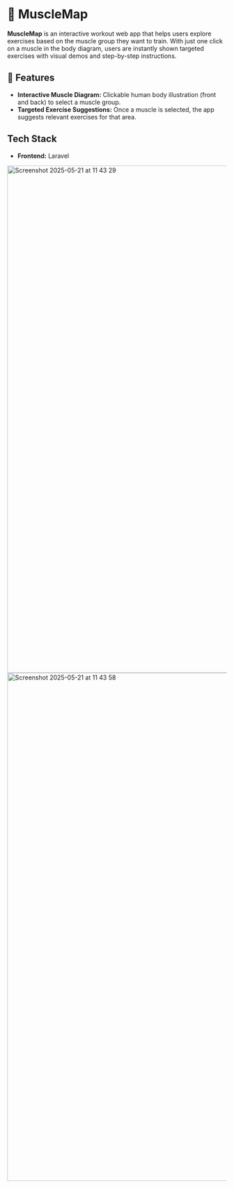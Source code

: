 # 💪 MuscleMap

**MuscleMap** is an interactive workout web app that helps users explore exercises based on the muscle group they want to train. With just one click on a muscle in the body diagram, users are instantly shown targeted exercises with visual demos and step-by-step instructions.

## 🚀 Features

* **Interactive Muscle Diagram:** Clickable human body illustration (front and back) to select a muscle group.
* **Targeted Exercise Suggestions:** Once a muscle is selected, the app suggests relevant exercises for that area.



##  Tech Stack

* **Frontend:** Laravel


<img width="1162" alt="Screenshot 2025-05-21 at 11 43 29" src="https://github.com/user-attachments/assets/dacf80dc-c1c1-4ce0-a184-3e838af159a9" />
<img width="1164" alt="Screenshot 2025-05-21 at 11 43 58" src="https://github.com/user-attachments/assets/66d86a1b-7ccc-49d9-91ae-258fb03ac981" />
